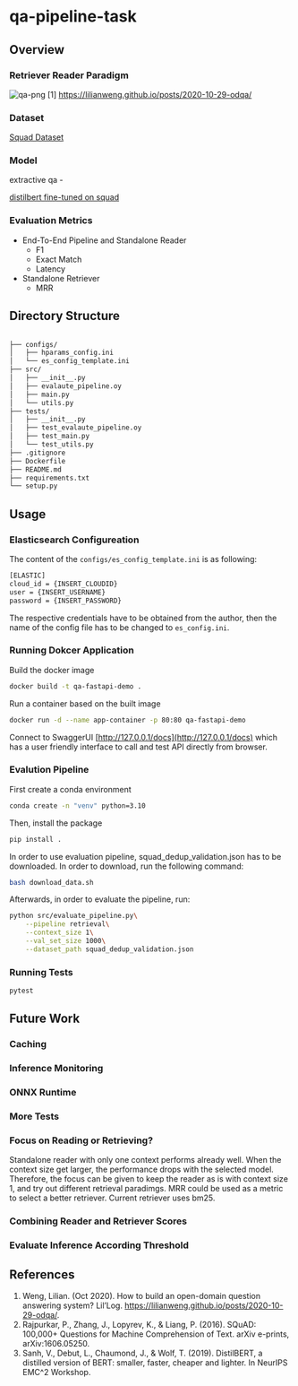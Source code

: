# qa-pipeline-task
## Overview



### Retriever Reader Paradigm

![qa-png](https://user-images.githubusercontent.com/33498883/239006520-6ea91d0b-20e6-473c-937f-9d32ce5681fa.png)
[1] https://lilianweng.github.io/posts/2020-10-29-odqa/
### Dataset
 [Squad Dataset](https://huggingface.co/datasets/squad) 
### Model
extractive qa - 

 [distilbert fine-tuned on squad](https://huggingface.co/distilbert-base-uncased-distilled-squad) 

### Evaluation Metrics
* End-To-End Pipeline and Standalone Reader
    * F1
    * Exact Match
    * Latency
* Standalone Retriever
    * MRR


## Directory Structure
```bash

├── configs/
│   ├── hparams_config.ini
│   └── es_config_template.ini
├── src/
│   ├── __init__.py
│   ├── evalaute_pipeline.oy
│   ├── main.py
│   └── utils.py
├── tests/
│   ├── __init__.py
│   ├── test_evalaute_pipeline.oy
│   ├── test_main.py
│   └── test_utils.py
├── .gitignore
├── Dockerfile
├── README.md
├── requirements.txt
└── setup.py
```

## Usage
### Elasticsearch Configureation
The content of the `configs/es_config_template.ini` is as following:
```bash
[ELASTIC]
cloud_id = {INSERT_CLOUDID}
user = {INSERT_USERNAME}
password = {INSERT_PASSWORD}
```
The respective credentials have to be obtained from the author, then the name of the config file has to be changed to `es_config.ini`.
### Running Dokcer Application
Build the docker image
```bash
docker build -t qa-fastapi-demo .
```
Run a container based on the built image
```bash
docker run -d --name app-container -p 80:80 qa-fastapi-demo
```
Connect to SwaggerUI [http://127.0.0.1/docs](http://127.0.0.1/docs) which has a user friendly interface to call and test API directly from browser.

### Evalution Pipeline
First create a conda environment
```bash
conda create -n "venv" python=3.10
```
Then, install the package
```bash
pip install .
```
In order to use evaluation pipeline, squad_dedup_validation.json has to be downloaded. In order to download, run the following command:
```bash
bash download_data.sh
```
Afterwards, in order to evaluate the pipeline, run:
```bash
python src/evaluate_pipeline.py\
    --pipeline retrieval\
    --context_size 1\
    --val_set_size 1000\
    --dataset_path squad_dedup_validation.json
```

### Running Tests
```bash
pytest
```
## Future Work
### Caching
### Inference Monitoring
### ONNX Runtime
### More Tests
### Focus on Reading or Retrieving?
Standalone reader with only one context performs already well.
When the context size get larger, the performance drops with the selected model. Therefore, the focus can be given to keep the reader as is with context size 1, and try out different retrieval paradimgs. MRR could be used as a metric to select a better retriever. Current retriever uses bm25.
### Combining Reader and Retriever Scores
### Evaluate Inference According Threshold

## References
1. Weng, Lilian. (Oct 2020). How to build an open-domain question answering system? Lil’Log. https://lilianweng.github.io/posts/2020-10-29-odqa/.
2. Rajpurkar, P., Zhang, J., Lopyrev, K., & Liang, P. (2016). SQuAD: 100,000+ Questions for Machine Comprehension of Text. arXiv e-prints, arXiv:1606.05250.
3. Sanh, V., Debut, L., Chaumond, J., & Wolf, T. (2019). DistilBERT, a distilled version of BERT: smaller, faster, cheaper and lighter. In NeurIPS EMC^2 Workshop.


